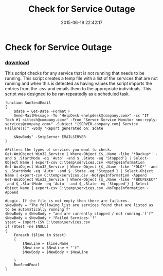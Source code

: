 ﻿---
pid:            5902
poster:         David
title:          Check for Service Outage
date:           2015-06-19 22:42:17
format:         posh
parent:         0
parent:         0

---

# Check for Service Outage

### [download](5902.ps1)

This script checks for any service that is not running that needs to be running. This script creates a temp file with a list of the services that are not running and when this is detected as having values the script imports the entries from the .csv and emails them to the appropriate individuals. This script was designed to be ran repeatedly as a scheduled task.

```posh
function RunSendEmail
{
	$date = Get-Date -Format F
    Send-MailMessage -To "HelpDesk <helpdesk@company.com>" -cc "IT Tech #1 <ittech@company.com>" -From "Server Service Monitor <no-reply-services@company.com>" -Subject "[SERVER.company.com] Service Failure(s)" -Body "Report generated on: $date
    
    $NewBody" -SmtpServer EMAILSERVER
}

#Filters the types of services you want to check.
Get-WmiObject Win32_Service | Where-Object {$_.Name -like '*Backup*' -and $_.StartMode -eq 'Auto' -and $_.State -eq 'Stopped'} | Select-Object Name | export-csv C:\temp\services.csv -NoTypeInformation
Get-WmiObject Win32_Service | Where-Object {$_.Name -like '*DLO*' -and $_.StartMode -eq 'Auto' -and $_.State -eq 'Stopped'} | Select-Object Name | export-csv C:\temp\services.csv -NoTypeInformation -Append
Get-WmiObject Win32_Service | Where-Object {$_.Name -like '*BKUPEXEC*' -and $_.StartMode -eq 'Auto' -and $_.State -eq 'Stopped'} | Select-Object Name | export-csv C:\temp\services.csv -NoTypeInformation -Append

#Logic. If the file is not empty then there are failures.
$NewBody = "The following list are services found that are listed as to be automatically running`f"
$NewBody = $NewBody + "and are currently stopped / not running.`f`f"
$NewBody = $NewBody + "Failed Services:`f"
$test = Import-CSV C:\temp\services.csv
if ($test -ne $NULL)
{
	Foreach ($line in $test)
	{
		$NewLine = $line.Name
		$NewLine = $NewLine + "`f"
		$NewBody = $NewBody + $NewLine

	}
	RunSendEmail
}
```
